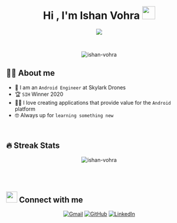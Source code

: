 <h1 align="center">Hi , I'm Ishan Vohra <img src="https://media.giphy.com/media/hvRJCLFzcasrR4ia7z/giphy.gif" width="35"></h1>
<p align="center">
  <a href="https://github.com/DenverCoder1/readme-typing-svg"><img src="https://readme-typing-svg.herokuapp.com?lines=Android+Engineer;Problem+Solver;Game+Development+Enthusiast;Always%20learning%20new%20things&center=true&width=500&height=50"></a>
</p>


<br>

<p align="center"> 
	<img src="https://komarev.com/ghpvc/?username=ishanvohra2&label=Profile%20views&color=0e75b6&style=plastic" alt="ishan-vohra" /> 
</p>


## :sassy_man:  About me
- :school: I am an `Android Engineer` at Skylark Drones
- :trophy: `SIH` Winner 2020
- :technologist: I love creating applications that provide value for the `Android` platform
- :nerd_face: Always up for `learning something new`

<br>

## 🔥 Streak Stats
<p align="center"><img src="https://github-readme-streak-stats.herokuapp.com/?user=ishan-vohra&theme=algolia" alt="ishan-vohra" /></p>

<br>
<br>

## <img src="https://media.giphy.com/media/iY8CRBdQXODJSCERIr/giphy.gif" width="30px"> Connect with me
<p align="center">
	<a href="mailto:ishan-vohra@skylarkdrones.com"><img img src="https://img.shields.io/badge/gmail-%23EA4335.svg?style=plastic&logo=gmail&logoColor=white" alt="Gmail"/></a>
	<a href="https://github.com/ishan-vohra"><img src="https://img.shields.io/badge/github-%23181717.svg?style=plastic&logo=github&logoColor=white" alt="GitHub"/></a>
	<a href="https://www.linkedin.com/in/ishanvohra2/"><img src="https://img.shields.io/badge/linkedin-%230A66C2.svg?style=plastic&logo=linkedin&logoColor=white" alt="LinkedIn"/></a>
</p>
